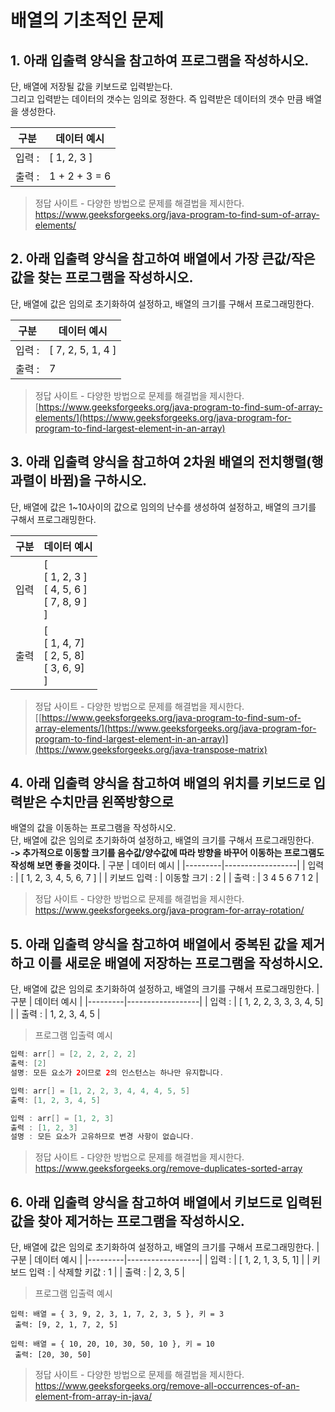 # 배열의 기초적인 문제
## 1. 아래 입출력 양식을 참고하여 프로그램을 작성하시오.
  단, 배열에 저장될 값을 키보드로 입력받는다.  
그리고 입력받는 데이터의 갯수는 임의로 정한다. 즉 입력받은 데이터의 갯수 만큼 배열을 생성한다.

| 구분    | 데이터 예시      |
|---------|------------------|
| 입력 :  | [ 1, 2, 3 ] |
| 출력 :  | 1 + 2 + 3 = 6    |

> 정답 사이트 - 다양한 방법으로 문제를 해결법을 제시한다.  
> https://www.geeksforgeeks.org/java-program-to-find-sum-of-array-elements/

## 2. 아래 입출력 양식을 참고하여 배열에서 가장 큰값/작은값을 찾는 프로그램을 작성하시오.
  단, 배열에 값은 임의로 초기화하여 설정하고, 배열의 크기를 구해서 프로그래밍한다.  

| 구분    | 데이터 예시      |
|---------|------------------|
| 입력 :  | [ 7, 2, 5, 1, 4 ] |
| 출력 :  | 7    |

> 정답 사이트 - 다양한 방법으로 문제를 해결법을 제시한다.  
> [https://www.geeksforgeeks.org/java-program-to-find-sum-of-array-elements/](https://www.geeksforgeeks.org/java-program-for-program-to-find-largest-element-in-an-array)

## 3. 아래 입출력 양식을 참고하여 2차원 배열의 전치행렬(행과렬이 바뀜)을 구하시오.
  단, 배열에 값은 1~10사이의 값으로 임의의 난수를 생성하여 설정하고, 배열의 크기를 구해서 프로그래밍한다.  
<table>
  <thead>
    <tr>
      <th>구분</th>
      <th>데이터 예시</th>
    </tr>
  </thead>
  <tbody>
    <tr>
      <td>입력 </td>
      <td>[ <br>[ 1, 2, 3 ]<br> [ 4, 5, 6 ] <br>[ 7, 8, 9 ] <br>] </td>
    </tr>
    <tr>
      <td>출력</td>
      <td>[ <br>[ 1, 4, 7]<br>[ 2, 5, 8] <br>[ 3, 6, 9]<br> ]</td>
    </tr>
  </tbody>
</table>

> 정답 사이트 - 다양한 방법으로 문제를 해결법을 제시한다.  
> [[https://www.geeksforgeeks.org/java-program-to-find-sum-of-array-elements/](https://www.geeksforgeeks.org/java-program-for-program-to-find-largest-element-in-an-array)](https://www.geeksforgeeks.org/java-transpose-matrix)
## 4. 아래 입출력 양식을 참고하여 배열의 위치를 키보드로 입력받은 수치만큼 왼쪽방향으로  
   배열의 값을 이동하는 프로그램을 작성하시오.  
   단, 배열에 값은 임의로 초기화하여 설정하고, 배열의 크기를 구해서 프로그래밍한다.  
   **-> 추가적으로 이동할 크기를 음수값/양수값에 따라 방향을 바꾸어 이동하는 프로그램도 작성해 보면 좋을 것이다.**
| 구분    | 데이터 예시      |
|---------|------------------|
| 입력 :  | [ 1, 2, 3, 4, 5, 6, 7 ] |
| 키보드 입력 :  | 이동할 크기 : 2 |
| 출력 :  | 3 4 5 6 7 1 2    |

> 정답 사이트 - 다양한 방법으로 문제를 해결법을 제시한다.  
> https://www.geeksforgeeks.org/java-program-for-array-rotation/
## 5. 아래 입출력 양식을 참고하여 배열에서 중복된 값을 제거하고 이를 새로운 배열에 저장하는 프로그램을 작성하시오.  
   단, 배열에 값은 임의로 초기화하여 설정하고, 배열의 크기를 구해서 프로그래밍한다.
| 구분    | 데이터 예시      |
|---------|------------------|
| 입력 :  | [ 1, 2, 2, 3, 3, 3, 4, 5] |
| 출력 :  | 1, 2, 3, 4, 5     |

> 프로그램 입출력 예시
```java
입력: arr[] = [2, 2, 2, 2, 2] 
출력: [2] 
설명: 모든 요소가 2이므로 2의 인스턴스는 하나만 유지합니다.

입력: arr[] = [1, 2, 2, 3, 4, 4, 4, 5, 5] 
출력: [1, 2, 3, 4, 5] 

입력 : arr[] = [1, 2, 3] 
출력 : [1, 2, 3] 
설명 : 모든 요소가 고유하므로 변경 사항이 없습니다.
```
> 정답 사이트 - 다양한 방법으로 문제를 해결법을 제시한다.
> https://www.geeksforgeeks.org/remove-duplicates-sorted-array
## 6. 아래 입출력 양식을 참고하여 배열에서 키보드로 입력된 값을 찾아 제거하는 프로그램을 작성하시오.  
   단, 배열에 값은 임의로 초기화하여 설정하고, 배열의 크기를 구해서 프로그래밍한다.
| 구분    | 데이터 예시      |
|---------|------------------|
| 입력 :  | [ 1, 2, 1, 3, 5, 1] |
| 키보드 입력 :  | 삭제할 키값 : 1 |
| 출력 :  | 2, 3, 5 |
> 프로그램 입출력 예시
```
입력: 배열 = { 3, 9, 2, 3, 1, 7, 2, 3, 5 }, 키 = 3
 출력: [9, 2, 1, 7, 2, 5]

입력: 배열 = { 10, 20, 10, 30, 50, 10 }, 키 = 10
 출력: [20, 30, 50]
```

> 정답 사이트 - 다양한 방법으로 문제를 해결법을 제시한다.
> https://www.geeksforgeeks.org/remove-all-occurrences-of-an-element-from-array-in-java/
